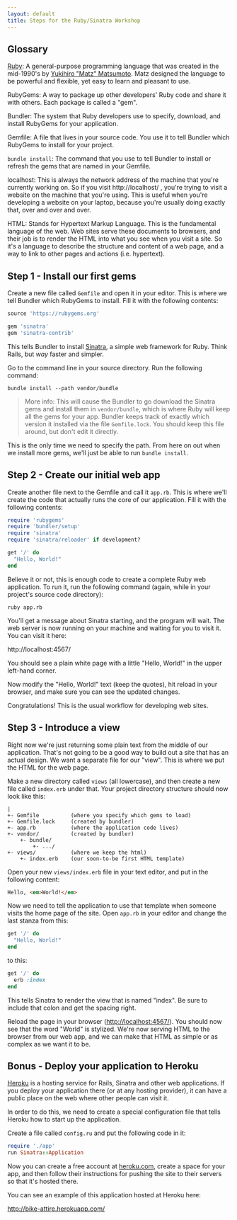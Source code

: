 ```yaml
---
layout: default
title: Steps for the Ruby/Sinatra Workshop
---
```


## Glossary

[Ruby](https://www.ruby-lang.org/en/): A general-purpose programming language that was created in the mid-1990's by [Yukihiro "Matz" Matsumoto](http://en.wikipedia.org/wiki/Yukihiro_Matsumoto). Matz designed the language to be powerful and flexible, yet easy to learn and pleasant to use.

RubyGems: A way to package up other developers' Ruby code and share it with others. Each package is called a "gem".

Bundler: The system that Ruby developers use to specify, download, and install RubyGems for your application.

Gemfile: A file that lives in your source code. You use it to tell Bundler which RubyGems to install for your project.

`bundle install`: The command that you use to tell Bundler to install or refresh the gems that are named in your Gemfile.

localhost: This is always the network address of the machine that you're currently working on. So if you visit http://localhost/ , you're trying to visit a website on the machine that you're using. This is useful when you're developing a website on your laptop, because you're usually doing exactly that, over and over and over.

HTML: Stands for Hypertext Markup Language. This is the fundamental language of the web. Web sites serve these documents to browsers, and their job is to render the HTML into what you see when you visit a site. So it's a language to describe the structure and content of a web page, and a way to link to other pages and actions (i.e. hypertext).

## Step 1 - Install our first gems

Create a new file called `Gemfile` and open it in your editor. This is where we tell Bundler which RubyGems to install. Fill it with the following contents:

```ruby
source 'https://rubygems.org'

gem 'sinatra'
gem 'sinatra-contrib'
```

This tells Bundler to install [Sinatra](http://www.sinatrarb.com/), a simple web framework for Ruby. Think Rails, but *way* faster and simpler.

Go to the command line in your source directory. Run the following command:

```
bundle install --path vendor/bundle
```

> More info: This will cause the Bundler to go download the Sinatra gems and install them in `vendor/bundle`, which is where Ruby will keep all the gems for your app. Bundler keeps track of exactly which version it installed via the file `Gemfile.lock`. You should keep this file around, but don't edit it directly.

This is the only time we need to specify the path. From here on out when we install more gems, we'll just be able to run `bundle install`.

## Step 2 - Create our initial web app

Create another file next to the Gemfile and call it `app.rb`. This is where we'll create the code that actually runs the core of our application. Fill it with the following contents:

```ruby
require 'rubygems'
require 'bundler/setup'
require 'sinatra'
require 'sinatra/reloader' if development?

get '/' do
  "Hello, World!"
end
```

Believe it or not, this is enough code to create a complete Ruby web application. To run it, run the following command (again, while in your project's source code directory):

```
ruby app.rb
```

You'll get a message about Sinatra starting, and the program will wait. The web server is now running on your machine and waiting for you to visit it. You can visit it here:

http://localhost:4567/

You should see a plain white page with a little "Hello, World!" in the upper left-hand corner.

Now modify the "Hello, World!" text (keep the quotes), hit reload in your browser, and make sure you can see the updated changes.

Congratulations! This is the usual workflow for developing web sites. 

## Step 3 - Introduce a view

Right now we're just returning some plain text from the middle of our application. That's not going to be a good way to build out a site that has an actual design. We want a separate file for our "view". This is where we put the HTML for the web page.

Make a new directory called `views` (all lowercase), and then create a new file called `index.erb` under that. Your project directory structure should now look like this:

```
|
+- Gemfile          (where you specify which gems to load)
+- Gemfile.lock     (created by bundler)
+- app.rb           (where the application code lives)
+- vendor/          (created by bundler)
    +- bundle/
        +- .../
+- views/           (where we keep the html)
    +- index.erb    (our soon-to-be first HTML template)
```     

Open your new `views/index.erb` file in your text editor, and put in the following content:

```html
Hello, <em>World!</em>
```

Now we need to tell the application to use that template when someone visits the home page of the site. Open `app.rb` in your editor and change the last stanza from this:

```ruby
get '/' do
  "Hello, World!"
end
```

to this:

```ruby
get '/' do
  erb :index
end
```

This tells Sinatra to render the view that is named "index". Be sure to include that colon and get the spacing right. 

Reload the page in your browser (<http://localhost:4567/>). You should now see that the word "World" is stylized. We're now serving HTML to the browser from our web app, and we can make that HTML as simple or as complex as we want it to be.

## Bonus - Deploy your application to Heroku

[Heroku](http://heroku.com) is a hosting service for Rails, Sinatra and other web applications. If you deploy your application there (or at any hosting provider), it can have a public place on the web where other people can visit it. 

In order to do this, we need to create a special configuration file that tells Heroku how to start up the application.

Create a file called `config.ru` and put the following code in it:

```ruby
require './app'
run Sinatra::Application
```

Now you can create a free account at [heroku.com](heroku.com), create a space for your app, and then follow their instructions for pushing the site to their servers so that it's hosted there. 

You can see an example of this application hosted at Heroku here: 

http://bike-attire.herokuapp.com/
